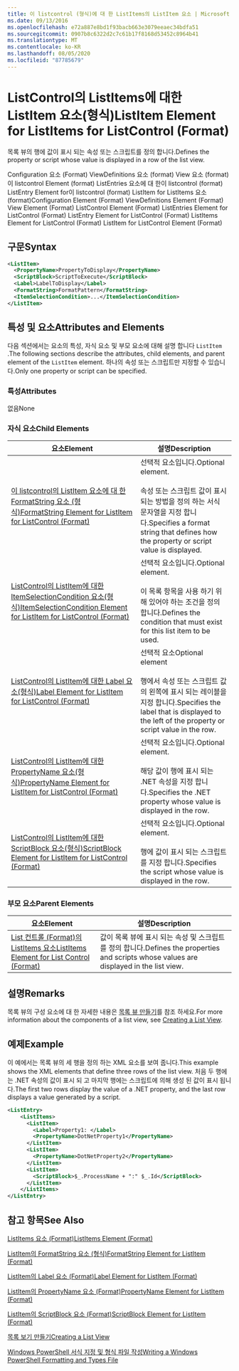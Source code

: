 ```yaml
---
title: 이 listcontrol (형식)에 대 한 ListItems의 ListItem 요소 | Microsoft Docs
ms.date: 09/13/2016
ms.openlocfilehash: e72a887e8bd1f93bacb663e3079eeaec34bdfa51
ms.sourcegitcommit: 0907b8c6322d2c7c61b17f8168d53452c8964b41
ms.translationtype: MT
ms.contentlocale: ko-KR
ms.lasthandoff: 08/05/2020
ms.locfileid: "87785679"
---
```

# <a name="listitem-element-for-listitems-for-listcontrol-format"></a><span data-ttu-id="3d0b4-102">ListControl의 ListItems에 대한 ListItem 요소(형식)</span><span class="sxs-lookup"><span data-stu-id="3d0b4-102">ListItem Element for ListItems for ListControl (Format)</span></span>

<span data-ttu-id="3d0b4-103">목록 뷰의 행에 값이 표시 되는 속성 또는 스크립트를 정의 합니다.</span><span class="sxs-lookup"><span data-stu-id="3d0b4-103">Defines the property or script whose value is displayed in a row of the list view.</span></span>

<span data-ttu-id="3d0b4-104">Configuration 요소 (Format) ViewDefinitions 요소 (format) View 요소 (format)이 listcontrol Element (format) ListEntries 요소에 대 한이 listcontrol (format) ListEntry Element for이 listcontrol (format) ListItem for ListItems 요소 (format)</span><span class="sxs-lookup"><span data-stu-id="3d0b4-104">Configuration Element (Format) ViewDefinitions Element (Format) View Element (Format) ListControl Element (Format) ListEntries Element for ListControl (Format) ListEntry Element for ListControl (Format) ListItems Element for ListControl (Format) ListItem for ListControl Element (Format)</span></span>

## <a name="syntax"></a><span data-ttu-id="3d0b4-105">구문</span><span class="sxs-lookup"><span data-stu-id="3d0b4-105">Syntax</span></span>

```xml
<ListItem>
  <PropertyName>PropertyToDisplay</PropertyName>
  <ScriptBlock>ScriptToExecute</ScriptBlock>
  <Label>LabelToDisplay</Label>
  <FormatString>FormatPattern</FormatString>
  <ItemSelectionCondition>...</ItemSelectionCondition>
</ListItem>
```

## <a name="attributes-and-elements"></a><span data-ttu-id="3d0b4-106">특성 및 요소</span><span class="sxs-lookup"><span data-stu-id="3d0b4-106">Attributes and Elements</span></span>

<span data-ttu-id="3d0b4-107">다음 섹션에서는 요소의 특성, 자식 요소 및 부모 요소에 대해 설명 합니다 `ListItem` .</span><span class="sxs-lookup"><span data-stu-id="3d0b4-107">The following sections describe the attributes, child elements, and parent element of the `ListItem` element.</span></span> <span data-ttu-id="3d0b4-108">하나의 속성 또는 스크립트만 지정할 수 있습니다.</span><span class="sxs-lookup"><span data-stu-id="3d0b4-108">Only one property or script can be specified.</span></span>

### <a name="attributes"></a><span data-ttu-id="3d0b4-109">특성</span><span class="sxs-lookup"><span data-stu-id="3d0b4-109">Attributes</span></span>

<span data-ttu-id="3d0b4-110">없음</span><span class="sxs-lookup"><span data-stu-id="3d0b4-110">None</span></span>

### <a name="child-elements"></a><span data-ttu-id="3d0b4-111">자식 요소</span><span class="sxs-lookup"><span data-stu-id="3d0b4-111">Child Elements</span></span>

|<span data-ttu-id="3d0b4-112">요소</span><span class="sxs-lookup"><span data-stu-id="3d0b4-112">Element</span></span>|<span data-ttu-id="3d0b4-113">설명</span><span class="sxs-lookup"><span data-stu-id="3d0b4-113">Description</span></span>|
|-------------|-----------------|
|[<span data-ttu-id="3d0b4-114">이 listcontrol의 ListItem 요소에 대 한 FormatString 요소 (형식)</span><span class="sxs-lookup"><span data-stu-id="3d0b4-114">FormatString Element for ListItem for ListControl (Format)</span></span>](./formatstring-element-for-listitem-for-listcontrol-format.md)|<span data-ttu-id="3d0b4-115">선택적 요소입니다.</span><span class="sxs-lookup"><span data-stu-id="3d0b4-115">Optional element.</span></span><br /><br /> <span data-ttu-id="3d0b4-116">속성 또는 스크립트 값이 표시 되는 방법을 정의 하는 서식 문자열을 지정 합니다.</span><span class="sxs-lookup"><span data-stu-id="3d0b4-116">Specifies a format string that defines how the property or script value is displayed.</span></span>|
|[<span data-ttu-id="3d0b4-117">ListControl의 ListItem에 대한 ItemSelectionCondition 요소(형식)</span><span class="sxs-lookup"><span data-stu-id="3d0b4-117">ItemSelectionCondition Element for ListItem for ListControl (Format)</span></span>](./itemselectioncondition-element-for-listitem-for-listcontrol-format.md)|<span data-ttu-id="3d0b4-118">선택적 요소입니다.</span><span class="sxs-lookup"><span data-stu-id="3d0b4-118">Optional element.</span></span><br /><br /> <span data-ttu-id="3d0b4-119">이 목록 항목을 사용 하기 위해 있어야 하는 조건을 정의 합니다.</span><span class="sxs-lookup"><span data-stu-id="3d0b4-119">Defines the condition that must exist for this list item to be used.</span></span>|
|[<span data-ttu-id="3d0b4-120">ListControl의 ListItem에 대한 Label 요소(형식)</span><span class="sxs-lookup"><span data-stu-id="3d0b4-120">Label Element for ListItem for ListControl (Format)</span></span>](./label-element-for-listitem-for-listcontrol-format.md)|<span data-ttu-id="3d0b4-121">선택적 요소</span><span class="sxs-lookup"><span data-stu-id="3d0b4-121">Optional element</span></span><br /><br /> <span data-ttu-id="3d0b4-122">행에서 속성 또는 스크립트 값의 왼쪽에 표시 되는 레이블을 지정 합니다.</span><span class="sxs-lookup"><span data-stu-id="3d0b4-122">Specifies the label that is displayed to the left of the property or script value in the row.</span></span>|
|[<span data-ttu-id="3d0b4-123">ListControl의 ListItem에 대한 PropertyName 요소(형식)</span><span class="sxs-lookup"><span data-stu-id="3d0b4-123">PropertyName Element for ListItem for ListControl (Format)</span></span>](./propertyname-element-for-listitem-for-listcontrol-format.md)|<span data-ttu-id="3d0b4-124">선택적 요소입니다.</span><span class="sxs-lookup"><span data-stu-id="3d0b4-124">Optional element.</span></span><br /><br /> <span data-ttu-id="3d0b4-125">해당 값이 행에 표시 되는 .NET 속성을 지정 합니다.</span><span class="sxs-lookup"><span data-stu-id="3d0b4-125">Specifies the .NET property whose value is displayed in the row.</span></span>|
|[<span data-ttu-id="3d0b4-126">ListControl의 ListItem에 대한 ScriptBlock 요소(형식)</span><span class="sxs-lookup"><span data-stu-id="3d0b4-126">ScriptBlock Element for ListItem for ListControl (Format)</span></span>](./scriptblock-element-for-listitem-for-listcontrol-format.md)|<span data-ttu-id="3d0b4-127">선택적 요소입니다.</span><span class="sxs-lookup"><span data-stu-id="3d0b4-127">Optional element.</span></span><br /><br /> <span data-ttu-id="3d0b4-128">행에 값이 표시 되는 스크립트를 지정 합니다.</span><span class="sxs-lookup"><span data-stu-id="3d0b4-128">Specifies the script whose value is displayed in the row.</span></span>|

### <a name="parent-elements"></a><span data-ttu-id="3d0b4-129">부모 요소</span><span class="sxs-lookup"><span data-stu-id="3d0b4-129">Parent Elements</span></span>

|<span data-ttu-id="3d0b4-130">요소</span><span class="sxs-lookup"><span data-stu-id="3d0b4-130">Element</span></span>|<span data-ttu-id="3d0b4-131">설명</span><span class="sxs-lookup"><span data-stu-id="3d0b4-131">Description</span></span>|
|-------------|-----------------|
|[<span data-ttu-id="3d0b4-132">List 컨트롤 (Format)의 ListItems 요소</span><span class="sxs-lookup"><span data-stu-id="3d0b4-132">ListItems Element for List Control (Format)</span></span>](./listitems-element-for-listentry-for-listcontrol-format.md)|<span data-ttu-id="3d0b4-133">값이 목록 뷰에 표시 되는 속성 및 스크립트를 정의 합니다.</span><span class="sxs-lookup"><span data-stu-id="3d0b4-133">Defines the properties and scripts whose values are displayed in the list view.</span></span>|

## <a name="remarks"></a><span data-ttu-id="3d0b4-134">설명</span><span class="sxs-lookup"><span data-stu-id="3d0b4-134">Remarks</span></span>

<span data-ttu-id="3d0b4-135">목록 뷰의 구성 요소에 대 한 자세한 내용은 [목록 뷰 만들기](./creating-a-list-view.md)를 참조 하세요.</span><span class="sxs-lookup"><span data-stu-id="3d0b4-135">For more information about the components of a list view, see [Creating a List View](./creating-a-list-view.md).</span></span>

## <a name="example"></a><span data-ttu-id="3d0b4-136">예제</span><span class="sxs-lookup"><span data-stu-id="3d0b4-136">Example</span></span>

<span data-ttu-id="3d0b4-137">이 예에서는 목록 뷰의 세 행을 정의 하는 XML 요소를 보여 줍니다.</span><span class="sxs-lookup"><span data-stu-id="3d0b4-137">This example shows the XML elements that define three rows of the list view.</span></span> <span data-ttu-id="3d0b4-138">처음 두 행에는 .NET 속성의 값이 표시 되 고 마지막 행에는 스크립트에 의해 생성 된 값이 표시 됩니다.</span><span class="sxs-lookup"><span data-stu-id="3d0b4-138">The first two rows display the value of a .NET property, and the last row displays a value generated by a script.</span></span>

```xml
<ListEntry>
    <ListItems>
      <ListItem>
        <Label>Property1: </Label>
        <PropertyName>DotNetProperty1</PropertyName>
      </ListItem>
      <ListItem>
        <PropertyName>DotNetProperty2</PropertyName>
      </ListItem>
      <ListItem>
        <ScriptBlock>$_.ProcessName + ":" $_.Id</ScriptBlock>
      </ListItem>
    </ListItems>
</ListEntry>

```

## <a name="see-also"></a><span data-ttu-id="3d0b4-139">참고 항목</span><span class="sxs-lookup"><span data-stu-id="3d0b4-139">See Also</span></span>

[<span data-ttu-id="3d0b4-140">ListItems 요소 (Format)</span><span class="sxs-lookup"><span data-stu-id="3d0b4-140">ListItems Element (Format)</span></span>](./listitems-element-for-listentry-for-listcontrol-format.md)

[<span data-ttu-id="3d0b4-141">ListItem의 FormatString 요소 (형식)</span><span class="sxs-lookup"><span data-stu-id="3d0b4-141">FormatString Element for ListItem (Format)</span></span>](./formatstring-element-for-listitem-for-listcontrol-format.md)

[<span data-ttu-id="3d0b4-142">ListItem의 Label 요소 (Format)</span><span class="sxs-lookup"><span data-stu-id="3d0b4-142">Label Element for ListItem (Format)</span></span>](./label-element-for-listitem-for-listcontrol-format.md)

[<span data-ttu-id="3d0b4-143">ListItem의 PropertyName 요소 (Format)</span><span class="sxs-lookup"><span data-stu-id="3d0b4-143">PropertyName Element for ListItem (Format)</span></span>](./propertyname-element-for-listitem-for-listcontrol-format.md)

[<span data-ttu-id="3d0b4-144">ListItem의 ScriptBlock 요소 (Format)</span><span class="sxs-lookup"><span data-stu-id="3d0b4-144">ScriptBlock Element for ListItem (Format)</span></span>](./scriptblock-element-for-listitem-for-listcontrol-format.md)

[<span data-ttu-id="3d0b4-145">목록 보기 만들기</span><span class="sxs-lookup"><span data-stu-id="3d0b4-145">Creating a List View</span></span>](./creating-a-list-view.md)

[<span data-ttu-id="3d0b4-146">Windows PowerShell 서식 지정 및 형식 파일 작성</span><span class="sxs-lookup"><span data-stu-id="3d0b4-146">Writing a Windows PowerShell Formatting and Types File</span></span>](./writing-a-powershell-formatting-file.md)
